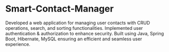 # Smart-Contact-Manager
 Developed a web application for managing user contacts with CRUD operations, search, and sorting functionalities.   Implemented user authentication &amp; authorization to enhance security.   Built using Java, Spring Boot, Hibernate, MySQL ensuring an efficient and seamless user experience. 
